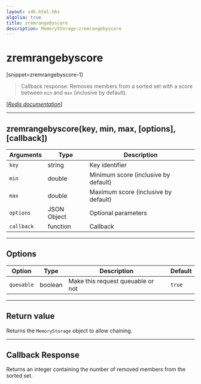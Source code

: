 ```yaml
---
layout: sdk.html.hbs
algolia: true
title: zremrangebyscore
description: MemoryStorage:zremrangebyscore
---
```

  

# zremrangebyscore
[snippet=zremrangebyscore-1]
> Callback response:
Removes members from a sorted set with a score between `min` and `max` (inclusive by default).

[[_Redis documentation_]](https://redis.io/commands/zremrangebyscore)

---

## zremrangebyscore(key, min, max, [options], [callback])

| Arguments | Type | Description |
|---------------|---------|----------------------------------------|
| `key` | string | Key identifier |
| `min` | double | Minimum score (inclusive by default) |
| `max` | double | Maximum score (inclusive by default) |
| `options` | JSON Object | Optional parameters |
| `callback` | function | Callback |

---

## Options

| Option | Type | Description | Default |
|---------------|---------|----------------------------------------|---------|
| `queuable` | boolean | Make this request queuable or not  | ``true`` |
---

## Return value

Returns the `MemoryStorage` object to allow chaining.

---

## Callback Response

Returns an integer containing the number of removed members from the sorted set.
